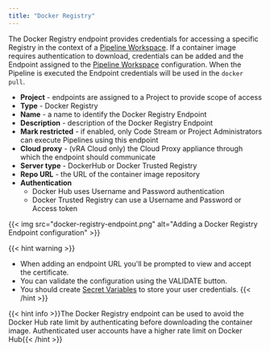 ```yaml
---
title: "Docker Registry"
---
```


The Docker Registry endpoint provides credentials for accessing a specific Registry in the context of a [Pipeline Workspace](/pipelines/#pipeline-configuration). If a container image requires authentication to download, credentials can be added and the Endpoint assigned to the [Pipeline Workspace](/pipelines/#pipeline-configuration) configuration. When the Pipeline is executed the Endpoint credentials will be used in the `docker pull`.


* **Project** - endpoints are assigned to a Project to provide scope of access
* **Type** - Docker Registry
* **Name** - a name to identify the Docker Registry Endpoint
* **Description** - description of the Docker Registry Endpoint
* **Mark restricted** - if enabled, only Code Stream or Project Administrators can execute Pipelines using this endpoint
* **Cloud proxy** - (vRA Cloud only) the Cloud Proxy appliance through which the endpoint should communicate
* **Server type** - DockerHub or Docker Trusted Registry
* **Repo URL** - the URL of the container image repository
* **Authentication**
    * Docker Hub uses Username and Password authentication
    * Docker Trusted Registry can use a Username and Password or Access token

{{< img src="docker-registry-endpoint.png" alt="Adding a Docker Registry Endpoint configuration" >}}

{{< hint warning >}}
* When adding an endpoint URL you'll be prompted to view and accept the certificate.
* You can validate the configuration using the VALIDATE button.
* You should create [Secret Variables](/configure/variables) to store your user credentials.
{{< /hint >}}

{{< hint info >}}The Docker Registry endpoint can be used to avoid the Docker Hub rate limit by authenticating before downloading the container image. Authenticated user accounts have a higher rate limit on Docker Hub{{< /hint >}}